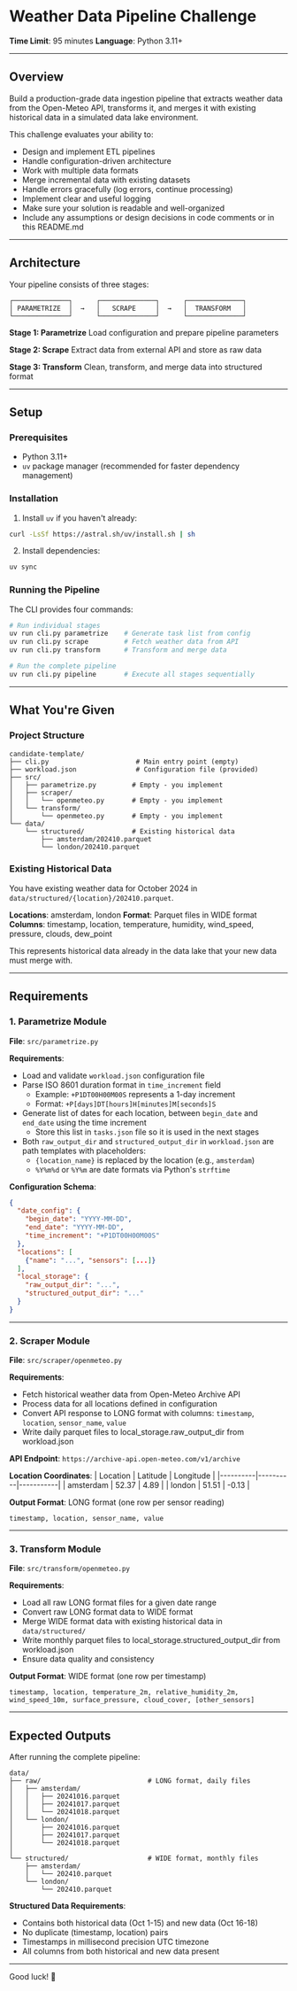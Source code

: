 # Weather Data Pipeline Challenge

**Time Limit**: 95 minutes
**Language**: Python 3.11+

---

## Overview

Build a production-grade data ingestion pipeline that extracts weather data from the Open-Meteo API, transforms it, and merges it with existing historical data in a simulated data lake environment.

This challenge evaluates your ability to:
- Design and implement ETL pipelines
- Handle configuration-driven architecture
- Work with multiple data formats
- Merge incremental data with existing datasets
- Handle errors gracefully (log errors, continue processing)
- Implement clear and useful logging
- Make sure your solution is readable and well-organized
- Include any assumptions or design decisions in code comments or in this README.md

---

## Architecture

Your pipeline consists of three stages:

```
┌──────────────┐      ┌──────────────┐      ┌──────────────┐
│ PARAMETRIZE  │  →   │   SCRAPE     │  →   │  TRANSFORM   │
└──────────────┘      └──────────────┘      └──────────────┘
```

**Stage 1: Parametrize**
Load configuration and prepare pipeline parameters

**Stage 2: Scrape**
Extract data from external API and store as raw data

**Stage 3: Transform**
Clean, transform, and merge data into structured format

---

## Setup

### Prerequisites
- Python 3.11+
- `uv` package manager (recommended for faster dependency management)

### Installation

1. Install `uv` if you haven't already:
```bash
curl -LsSf https://astral.sh/uv/install.sh | sh
```

2. Install dependencies:
```bash
uv sync
```

### Running the Pipeline

The CLI provides four commands:

```bash
# Run individual stages
uv run cli.py parametrize    # Generate task list from config
uv run cli.py scrape         # Fetch weather data from API
uv run cli.py transform      # Transform and merge data

# Run the complete pipeline
uv run cli.py pipeline       # Execute all stages sequentially
```

---

## What You're Given

### Project Structure
```
candidate-template/
├── cli.py                      # Main entry point (empty)
├── workload.json               # Configuration file (provided)
├── src/
│   ├── parametrize.py         # Empty - you implement
│   ├── scraper/
│   │   └── openmeteo.py       # Empty - you implement
│   └── transform/
│       └── openmeteo.py       # Empty - you implement
└── data/
    └── structured/            # Existing historical data
        ├── amsterdam/202410.parquet
        └── london/202410.parquet
```

### Existing Historical Data

You have existing weather data for October 2024 in `data/structured/{location}/202410.parquet`.

**Locations**: amsterdam, london
**Format**: Parquet files in WIDE format
**Columns**: timestamp, location, temperature, humidity, wind_speed, pressure, clouds, dew_point

This represents historical data already in the data lake that your new data must merge with.

---

## Requirements

### 1. Parametrize Module

**File**: `src/parametrize.py`

**Requirements**:
- Load and validate `workload.json` configuration file
- Parse ISO 8601 duration format in `time_increment` field
  - Example: `+P1DT00H00M00S` represents a 1-day increment
  - Format: `+P[days]DT[hours]H[minutes]M[seconds]S`
- Generate list of dates for each location, between `begin_date` and `end_date` using the time increment
  - Store this list in `tasks.json` file so it is used in the next stages
- Both `raw_output_dir` and `structured_output_dir` in `workload.json` are path templates with placeholders:
  - `{location_name}` is replaced by the location (e.g., `amsterdam`)
  - `%Y%m%d` or `%Y%m` are date formats via Python's `strftime`

**Configuration Schema**:
```json
{
  "date_config": {
    "begin_date": "YYYY-MM-DD",
    "end_date": "YYYY-MM-DD",
    "time_increment": "+P1DT00H00M00S"
  },
  "locations": [
    {"name": "...", "sensors": [...]}
  ],
  "local_storage": {
    "raw_output_dir": "...",
    "structured_output_dir": "..."
  }
}
```

---

### 2. Scraper Module

**File**: `src/scraper/openmeteo.py`

**Requirements**:
- Fetch historical weather data from Open-Meteo Archive API
- Process data for all locations defined in configuration
- Convert API response to LONG format with columns: `timestamp`, `location`, `sensor_name`, `value`
- Write daily parquet files to local_storage.raw_output_dir from workload.json

**API Endpoint**: `https://archive-api.open-meteo.com/v1/archive`

**Location Coordinates**:
| Location | Latitude | Longitude |
|----------|----------|-----------|
| amsterdam | 52.37 | 4.89 |
| london | 51.51 | -0.13 |

**Output Format**: LONG format (one row per sensor reading)
```
timestamp, location, sensor_name, value
```

---

### 3. Transform Module

**File**: `src/transform/openmeteo.py`

**Requirements**:
- Load all raw LONG format files for a given date range
- Convert raw LONG format data to WIDE format
- Merge WIDE format data with existing historical data in `data/structured/`
- Write monthly parquet files to local_storage.structured_output_dir from workload.json
- Ensure data quality and consistency

**Output Format**: WIDE format (one row per timestamp)
```
timestamp, location, temperature_2m, relative_humidity_2m, wind_speed_10m, surface_pressure, cloud_cover, [other_sensors]
```

---

## Expected Outputs

After running the complete pipeline:

```
data/
├── raw/                           # LONG format, daily files
│   ├── amsterdam/
│   │   ├── 20241016.parquet
│   │   ├── 20241017.parquet
│   │   └── 20241018.parquet
│   └── london/
│       ├── 20241016.parquet
│       ├── 20241017.parquet
│       └── 20241018.parquet
│
└── structured/                    # WIDE format, monthly files
    ├── amsterdam/
    │   └── 202410.parquet
    └── london/
        └── 202410.parquet
```

**Structured Data Requirements**:
- Contains both historical data (Oct 1-15) and new data (Oct 16-18)
- No duplicate (timestamp, location) pairs
- Timestamps in millisecond precision UTC timezone
- All columns from both historical and new data present

---

Good luck! 🚀
